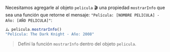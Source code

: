 Necesitamos agregarle al objeto `pelicula` :clapper: una propiedad `mostrarInfo` que sea una función que retorne el mensaje: `"Película: [NOMBRE PELICULA] - Año: [AÑO PELICULA]"`:

```js
ム pelicula.mostrarInfo()
"Película: The Dark Knight - Año: 2008"
```

> Definí la función `mostrarInfo` dentro del objeto `pelicula`.